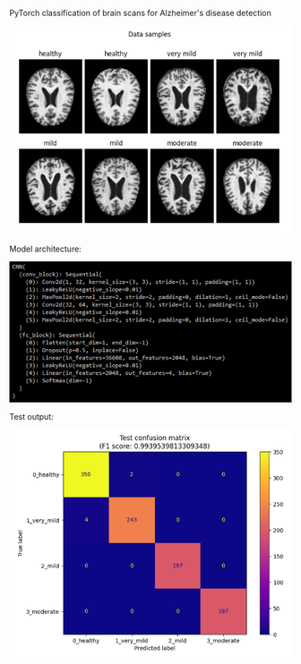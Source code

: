 PyTorch classification of brain scans for Alzheimer's disease detection

![](data_samples.png)

Model architecture:

![](model_architecture.png)

Test output:

![](test_confusion_matrix.png)
